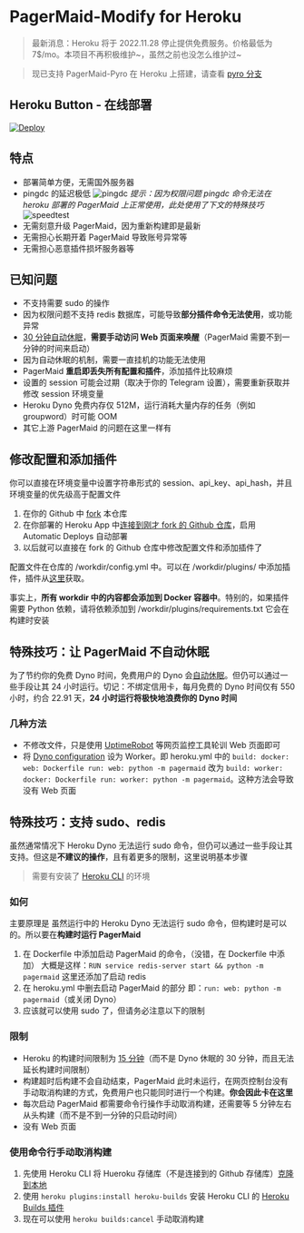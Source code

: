 # PagerMaid-Modify for Heroku

> 最新消息：Heroku 将于 2022.11.28 停止提供免费服务。价格最低为 7$/mo。本项目不再积极维护~，虽然之前也没怎么维护过~

> 现已支持 PagerMaid-Pyro 在 Heroku 上搭建，请查看 [pyro 分支](https://github.com/jiesou/Heroku-PagerMaid/tree/pyro)

## Heroku Button - 在线部署

[![Deploy](https://www.herokucdn.com/deploy/button.svg)](https://heroku.com/deploy)

## 特点

 - 部署简单方便，无需国外服务器
 - pingdc 的延迟极低
 ![pingdc](https://s3.bmp.ovh/imgs/2022/03/26df8e3edc351d6e.jpg)
 _提示：因为权限问题 pingdc 命令无法在 heroku 部署的 PagerMaid 上正常使用，此处使用了下文的特殊技巧_
 ![speedtest](https://s3.bmp.ovh/imgs/2022/03/e41b8cf0fe549d0e.jpg)
 - 无需刻意升级 PagerMaid，因为重新构建即是最新
 - 无需担心长期开着 PagerMaid 导致账号异常等
 - 无需担心恶意插件损坏服务器等

## 已知问题

- 不支持需要 sudo 的操作
- 因为权限问题不支持 redis 数据库，可能导致**部分插件命令无法使用**，或功能异常
- [30 分钟自动休眠](https://devcenter.heroku.com/articles/free-dyno-hours#dyno-sleeping)，**需要手动访问 Web 页面来唤醒**（PagerMaid 需要不到一分钟的时间来启动）
- 因为自动休眠的机制，需要一直挂机的功能无法使用
- PagerMaid **重启即丢失所有配置和插件**，添加插件比较麻烦
- 设置的 session 可能会过期（取决于你的 Telegram 设置），需要重新获取并修改 session 环境变量
- Heroku Dyno 免费内存仅 512M，运行消耗大量内存的任务（例如 groupword）时可能 OOM
- 其它上游 PagerMaid 的问题在这里一样有

## 修改配置和添加插件

你可以直接在环境变量中设置字符串形式的 session、api_key、api_hash，并且环境变量的优先级高于配置文件

1. 在你的 Github 中 [fork](https://docs.github.com/cn/get-started/quickstart/fork-a-repo) 本仓库
2. 在你部署的 Heroku App 中[连接到刚才 fork 的 Github 仓库](https://devcenter.heroku.com/articles/github-integration)，启用 Automatic Deploys 自动部署
3. 以后就可以直接在 fork 的 Github 仓库中修改配置文件和添加插件了

配置文件在仓库的 /workdir/config.yml 中。可以在 /workdir/plugins/ 中添加插件，插件从[这里](https://gitlab.com/Xtao-Labs/PagerMaid_Plugins)获取。

事实上，**所有 workdir 中的内容都会添加到 Docker 容器中**。特别的，如果插件需要 Python 依赖，请将依赖添加到 /workdir/plugins/requirements.txt 它会在构建时安装

## 特殊技巧：让 PagerMaid 不自动休眠

为了节约你的免费 Dyno 时间，免费用户的 Dyno 会[自动休眠](https://devcenter.heroku.com/articles/free-dyno-hours#dyno-sleeping)。但仍可以通过一些手段让其 24 小时运行。切记：不绑定信用卡，每月免费的 Dyno 时间仅有 550 小时，约合 22.91 天，**24 小时运行将极快地浪费你的 Dyno 时间**

### 几种方法

- 不修改文件，只是使用 [UptimeRobot](https://uptimerobot.com) 等网页监控工具轮训 Web 页面即可
- 将 [Dyno configuration](https://devcenter.heroku.com/articles/dynos#dyno-configurations) 设为 Worker。即 heroku.yml 中的 `build: docker: web: Dockerfile run: web: python -m pagermaid` 改为 `build: worker: docker: Dockerfile run: worker: python -m pagermaid`。这种方法会导致没有 Web 页面

## 特殊技巧：支持 sudo、redis

虽然通常情况下 Heroku Dyno 无法运行 sudo 命令，但仍可以通过一些手段让其支持。但这是**不建议的操作**，且有着更多的限制，这里说明基本步骤

> 需要有安装了 [Heroku CLI](https://devcenter.heroku.com/articles/heroku-cli) 的环境

### 如何

主要原理是 虽然运行中的 Heroku Dyno 无法运行 sudo 命令，但构建时是可以的。所以要在**构建时运行 PagerMaid**

1. 在 Dockerfile 中添加启动 PagerMaid 的命令，（没错，在 Dockerfile 中添加）
大概是这样：`RUN service redis-server start && python -m pagermaid` 这里还添加了启动 redis
2. 在 heroku.yml 中删去启动 PagerMaid 的部分
即：`run: web: python -m pagermaid`（或关闭 Dyno）
3. 应该就可以使用 sudo 了，但请务必注意以下的限制

### 限制

- Heroku 的构建时间限制为 [15 分钟](https://devcenter.heroku.com/articles/limits#slug-compilation)（而不是 Dyno 休眠的 30 分钟，而且无法延长构建时间限制）
- 构建超时后构建不会自动结束，PagerMaid 此时未运行，在网页控制台没有手动取消构建的方式，免费用户也只能同时进行一个构建。**你会因此卡在这里**
- 每次启动 PagerMaid 都需要命令行操作手动取消构建，还需要等 5 分钟左右从头构建（而不是不到一分钟的只启动时间）
- 没有 Web 页面

### 使用命令行手动取消构建

1. 先使用 Heroku CLI 将 Hueroku 存储库（不是连接到的 Github 存储库）[克隆到本地](https://devcenter.heroku.com/articles/git-clone-heroku-app)
2. 使用 `heroku plugins:install heroku-builds` 安装 Heroku CLI 的 [Heroku Builds 插件](https://github.com/heroku/heroku-builds)
3. 现在可以使用 `heroku builds:cancel` 手动取消构建
